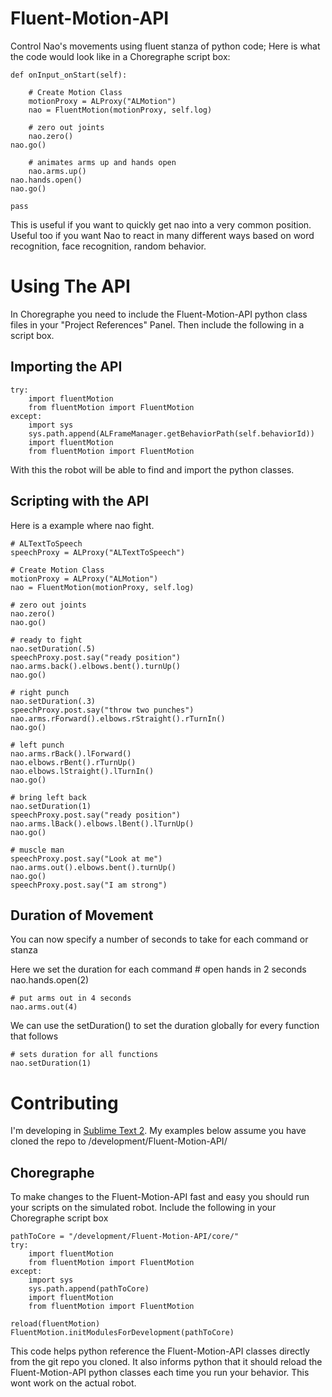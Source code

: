 Fluent-Motion-API
=================

Control Nao's movements using fluent stanza of python code; Here is what the code would look like in a Choregraphe script box:

    def onInput_onStart(self):

    	# Create Motion Class
    	motionProxy = ALProxy("ALMotion")
    	nao = FluentMotion(motionProxy, self.log)

    	# zero out joints
    	nao.zero()
	nao.go()

    	# animates arms up and hands open
    	nao.arms.up()
	nao.hands.open()
	nao.go()
 
    pass

This is useful if you want to quickly get nao into a very common position.  Useful too if you want Nao to react in many different ways based on word recognition, face recognition, random behavior.

Using The API
=================
In Choregraphe you need to include the Fluent-Motion-API python class files in your "Project References" Panel.  Then include the following in a script box.

Importing the API
-----------------
    try:
    	import fluentMotion
    	from fluentMotion import FluentMotion
    except:
    	import sys
    	sys.path.append(ALFrameManager.getBehaviorPath(self.behaviorId))
    	import fluentMotion
    	from fluentMotion import FluentMotion

With this the robot will be able to find and import the python classes. 

Scripting with the API
----------------------
Here is a example where nao fight.

    # ALTextToSpeech
    speechProxy = ALProxy("ALTextToSpeech")

    # Create Motion Class
    motionProxy = ALProxy("ALMotion")
    nao = FluentMotion(motionProxy, self.log)

    # zero out joints
    nao.zero()
    nao.go()

    # ready to fight
    nao.setDuration(.5)
    speechProxy.post.say("ready position")
    nao.arms.back().elbows.bent().turnUp()
    nao.go()

    # right punch
    nao.setDuration(.3)
    speechProxy.post.say("throw two punches")
    nao.arms.rForward().elbows.rStraight().rTurnIn()
    nao.go()
 
    # left punch
    nao.arms.rBack().lForward()
    nao.elbows.rBent().rTurnUp()
    nao.elbows.lStraight().lTurnIn()
    nao.go()
 
    # bring left back
    nao.setDuration(1)
    speechProxy.post.say("ready position")
    nao.arms.lBack().elbows.lBent().lTurnUp()
    nao.go()

    # muscle man
    speechProxy.post.say("Look at me")
    nao.arms.out().elbows.bent().turnUp()
    nao.go()
    speechProxy.post.say("I am strong")

Duration of Movement
--------------------
You can now specify a number of seconds to take for each command or stanza

Here we set the duration for each command
    # open hands in 2 seconds
    nao.hands.open(2)

    # put arms out in 4 seconds
    nao.arms.out(4)

We can use the setDuration() to set the duration globally for every function that follows

    # sets duration for all functions
    nao.setDuration(1)

Contributing
============
I'm developing in [Sublime Text 2](http://www.sublimetext.com/2 "Sublime Text 2"). My examples below assume you have cloned the repo to /development/Fluent-Motion-API/

Choregraphe
-----------
To make changes to the Fluent-Motion-API fast and easy you should run your scripts on the simulated robot.  Include the following in your Choregraphe script box

    pathToCore = "/development/Fluent-Motion-API/core/"
    try:
    	import fluentMotion
    	from fluentMotion import FluentMotion
    except:
    	import sys
    	sys.path.append(pathToCore)
    	import fluentMotion
    	from fluentMotion import FluentMotion
            
    reload(fluentMotion)
    FluentMotion.initModulesForDevelopment(pathToCore)

This code helps python reference the Fluent-Motion-API classes directly from the git repo you cloned. It also informs python that it should reload the Fluent-Motion-API python classes each time you run your behavior. This wont work on the actual robot.

